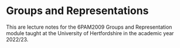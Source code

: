 # Groups and Representations

This are lecture notes for the 6PAM2009 Groups and Representation module taught at the University of Hertfordshire in the academic year 2022/23.
